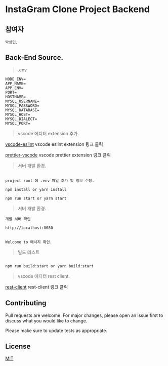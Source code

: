 # InstaGram Clone Project Backend

## 참여자

```
박성민,
```

## Back-End Source.

> .env

```
NODE_ENV=
APP_NAME=
APP_ENV=
PORT=
HOSTNAME=
MYSQL_USERNAME=
MYSQL_PASSWORD=
MYSQL_DATABASE=
MYSQL_HOST=
MYSQL_DIALECT=
MYSQL_PORT=
```

> vscode 에디터 extension 추가.

[vscode-eslint](https://marketplace.visualstudio.com/items?itemName=dbaeumer.vscode-eslint) vscode eslint extension 링크 클릭

[prettier-vscode](https://marketplace.visualstudio.com/items?itemName=esbenp.prettier-vscode) vscode prettier extension 링크 클릭

> 서버 개발 환경.

```

project root 에 .env 파일 추가 및 정보 수정.

npm install or yarn install

npm run start or yarn start

```

> 서버 개발 환경.

```
개발 서버 확인

http://localhost:8080


Welcome to 메시지 확인.

```

> 빌드 테스트

```

npm run build:start or yarn build:start

```

> vscode 에디터 rest client.

[rest-client](https://marketplace.visualstudio.com/items?itemName=humao.rest-client) rest-client 링크 클릭

## Contributing

Pull requests are welcome. For major changes, please open an issue first to discuss what you would like to change.

Please make sure to update tests as appropriate.

## License

[MIT](https://choosealicense.com/licenses/mit/)
